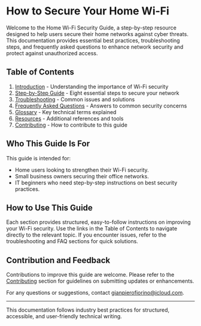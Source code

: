 # How to Secure Your Home Wi-Fi

Welcome to the Home Wi-Fi Security Guide, a step-by-step resource designed to help users secure their home networks against cyber threats. This documentation provides essential best practices, troubleshooting steps, and frequently asked questions to enhance network security and protect against unauthorized access.

## Table of Contents

1. [Introduction](introduction.md) - Understanding the importance of Wi-Fi security
2. [Step-by-Step Guide](docs/steps.md) - Eight essential steps to secure your network
3. [Troubleshooting](docs/troubleshooting.md) - Common issues and solutions
4. [Frequently Asked Questions](docs/faq.md) - Answers to common security concerns
5. [Glossary](docs/glossary.md) - Key technical terms explained
6. [Resources](docs/resources.md) - Additional references and tools
7. [Contributing](CONTRIBUTING.md) - How to contribute to this guide

## Who This Guide Is For

This guide is intended for:

- Home users looking to strengthen their Wi-Fi security.
- Small business owners securing their office networks.
- IT beginners who need step-by-step instructions on best security practices.

## How to Use This Guide

Each section provides structured, easy-to-follow instructions on improving your Wi-Fi security. Use the links in the Table of Contents to navigate directly to the relevant topic. If you encounter issues, refer to the troubleshooting and FAQ sections for quick solutions.

## Contribution and Feedback

Contributions to improve this guide are welcome. Please refer to the [Contributing](CONTRIBUTING.md) section for guidelines on submitting updates or enhancements.

For any questions or suggestions, contact [gianpierofiorino@icloud.com](mailto:gianpierofiorino@icloud.com).

---

This documentation follows industry best practices for structured, accessible, and user-friendly technical writing.

